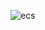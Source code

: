 <!--
Copyright 2016-2018 Workiva Inc.

Licensed under the Apache License, Version 2.0 (the "License");
you may not use this file except in compliance with the License.
You may obtain a copy of the License at

    http://www.apache.org/licenses/LICENSE-2.0

Unless required by applicable law or agreed to in writing, software
distributed under the License is distributed on an "AS IS" BASIS,
WITHOUT WARRANTIES OR CONDITIONS OF ANY KIND, either express or implied.
See the License for the specific language governing permissions and
limitations under the License.
-->

![ecs](https://chart.googleapis.com/chart?cht=gv&chl=digraph+G+%7B%0Alabel%3D%22ecs%22%0Alabelloc%3D%22t%22%0A%22__start__%22+%5Blabel%3D%22start%22%2Cshape%3Dcircle%2Cstyle%3Dfilled%2Cfillcolor%3Dblack%2Cfontcolor%3Dwhite%2Cfontsize%3D9%5D%3B%0A%22run%22+%5Bshape%3DMrecord%2Clabel%3D%22%7Brun%7Cdo%2F+examples.ecs.actions.RunTaskAction%7D%22%5D%3B%0A%22__start__%22+-%3E+%22run%22+%5Blabel%3D%22%22%5D%0A%22run%22+-%3E+%22wait%22+%5Blabel%3D%22done%22%5D%3B%0A%22wait%22+%5Bshape%3DMrecord%2Clabel%3D%22%7Bwait%7Cdo%2F+examples.ecs.actions.WaitTaskAction%7D%22%5D%3B%0A%22wait%22+-%3E+%22wait%22+%5Blabel%3D%22wait%22%5D%3B%0A%22wait%22+-%3E+%22done%22+%5Blabel%3D%22done%22%5D%3B%0A%22done%22+%5Bshape%3DMrecord%2Clabel%3D%22%7Bdone%7C%7D%22%5D%3B%0A%22done%22+-%3E+%22__end__%22+%5Blabel%3D%22%22%5D%0A%22__end__%22+%5Blabel%3D%22end%22%2Cshape%3Ddoublecircle%2Cstyle%3Dfilled%2Cfillcolor%3Dblack%2Cfontcolor%3Dwhite%2Cfontsize%3D9%5D%3B%0A%7D)
